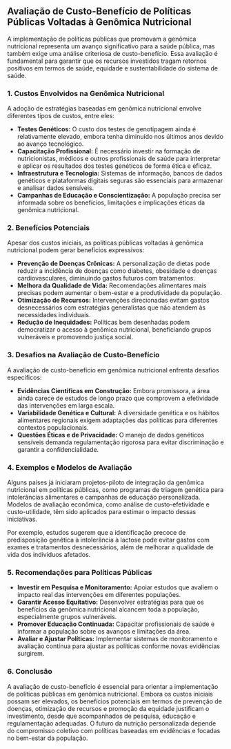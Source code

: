 
## Avaliação de Custo-Benefício de Políticas Públicas Voltadas à Genômica Nutricional

A implementação de políticas públicas que promovam a genômica nutricional representa um avanço significativo para a saúde pública, mas também exige uma análise criteriosa de custo-benefício. Essa avaliação é fundamental para garantir que os recursos investidos tragam retornos positivos em termos de saúde, equidade e sustentabilidade do sistema de saúde.

### 1. **Custos Envolvidos na Genômica Nutricional**

A adoção de estratégias baseadas em genômica nutricional envolve diferentes tipos de custos, entre eles:

- **Testes Genéticos:** O custo dos testes de genotipagem ainda é relativamente elevado, embora tenha diminuído nos últimos anos devido ao avanço tecnológico.
- **Capacitação Profissional:** É necessário investir na formação de nutricionistas, médicos e outros profissionais de saúde para interpretar e aplicar os resultados dos testes genéticos de forma ética e eficaz.
- **Infraestrutura e Tecnologia:** Sistemas de informação, bancos de dados genéticos e plataformas digitais seguras são essenciais para armazenar e analisar dados sensíveis.
- **Campanhas de Educação e Conscientização:** A população precisa ser informada sobre os benefícios, limitações e implicações éticas da genômica nutricional.

### 2. **Benefícios Potenciais**

Apesar dos custos iniciais, as políticas públicas voltadas à genômica nutricional podem gerar benefícios expressivos:

- **Prevenção de Doenças Crônicas:** A personalização de dietas pode reduzir a incidência de doenças como diabetes, obesidade e doenças cardiovasculares, diminuindo gastos futuros com tratamentos.
- **Melhora da Qualidade de Vida:** Recomendações alimentares mais precisas podem aumentar o bem-estar e a produtividade da população.
- **Otimização de Recursos:** Intervenções direcionadas evitam gastos desnecessários com estratégias generalistas que não atendem às necessidades individuais.
- **Redução de Inequidades:** Políticas bem desenhadas podem democratizar o acesso à genômica nutricional, beneficiando grupos vulneráveis e promovendo justiça social.

### 3. **Desafios na Avaliação de Custo-Benefício**

A avaliação de custo-benefício em genômica nutricional enfrenta desafios específicos:

- **Evidências Científicas em Construção:** Embora promissora, a área ainda carece de estudos de longo prazo que comprovem a efetividade das intervenções em larga escala.
- **Variabilidade Genética e Cultural:** A diversidade genética e os hábitos alimentares regionais exigem adaptações das políticas para diferentes contextos populacionais.
- **Questões Éticas e de Privacidade:** O manejo de dados genéticos sensíveis demanda regulamentação rigorosa para evitar discriminação e garantir a confidencialidade.

### 4. **Exemplos e Modelos de Avaliação**

Alguns países já iniciaram projetos-piloto de integração da genômica nutricional em políticas públicas, como programas de triagem genética para intolerâncias alimentares e campanhas de educação personalizada. Modelos de avaliação econômica, como análise de custo-efetividade e custo-utilidade, têm sido aplicados para estimar o impacto dessas iniciativas.

Por exemplo, estudos sugerem que a identificação precoce de predisposição genética à intolerância à lactose pode evitar gastos com exames e tratamentos desnecessários, além de melhorar a qualidade de vida dos indivíduos afetados.

### 5. **Recomendações para Políticas Públicas**

- **Investir em Pesquisa e Monitoramento:** Apoiar estudos que avaliem o impacto real das intervenções em diferentes populações.
- **Garantir Acesso Equitativo:** Desenvolver estratégias para que os benefícios da genômica nutricional alcancem toda a população, especialmente grupos vulneráveis.
- **Promover Educação Continuada:** Capacitar profissionais de saúde e informar a população sobre os avanços e limitações da área.
- **Avaliar e Ajustar Políticas:** Implementar sistemas de monitoramento e avaliação contínua para ajustar as políticas conforme novas evidências surgirem.

### 6. **Conclusão**

A avaliação de custo-benefício é essencial para orientar a implementação de políticas públicas em genômica nutricional. Embora os custos iniciais possam ser elevados, os benefícios potenciais em termos de prevenção de doenças, otimização de recursos e promoção da equidade justificam o investimento, desde que acompanhados de pesquisa, educação e regulamentação adequadas. O futuro da nutrição personalizada depende do compromisso coletivo com políticas baseadas em evidências e focadas no bem-estar da população.
```
